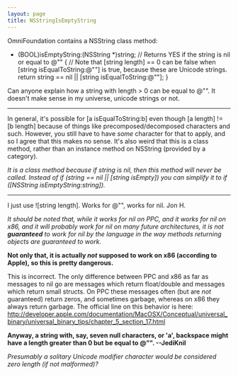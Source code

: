 ```yaml
---
layout: page
title: NSStringIsEmptyString
---
```


OmniFoundation contains a NSString class method:

    
+ (BOOL)isEmptyString:(NSString *)string;
    // Returns YES if the string is nil or equal to @""
{
    // Note that [string length] == 0 can be false when [string isEqualToString:@""] is true, because these are Unicode strings.
    return string == nil || [string isEqualToString:@""];
}


Can anyone explain how a string with length > 0 can be equal to @"". It doesn't make sense in my universe, unicode strings or not.

----

In general, it's possible for     [a isEqualToString:b] even though     [a length] != [b length] because of things like precomposed/decomposed characters and such. However, you still have to have *some* character for that to apply, and so I agree that this makes no sense. It's also weird that this is a class method, rather than an instance method on NSString (provided by a category).

*It is a class method because if string is nil, then this method will never be called. Instead of     if (string == nil || [string isEmpty]) you can simplify it to     if ([NSString isEmptyString:string]).*

----

I just use ![string length]. Works for @"", works for nil. Jon H.

*It should be noted that, while it works for nil on PPC, and it works for nil on x86, and it will probably work for nil on many future architectures, it is not **guaranteed** to work for nil by the language in the way methods returning objects are guaranteed to work.*

**Not only that, it is actually *not* supposed to work on x86 (according to Apple), so this is pretty dangerous.**

This is incorrect. The only difference between PPC and x86 as far as messages to nil go are messages which return float/double and messages which return small structs. On PPC these messages often (but are *not* guaranteed) return zeros, and sometimes garbage, whereas on x86 they always return garbage. The official line on this behavior is here: http://developer.apple.com/documentation/MacOSX/Conceptual/universal_binary/universal_binary_tips/chapter_5_section_17.html

**Anyway, a string with, say, seven null characters, or     'a', backspace might have a length greater than 0 but be equal to     @"". --JediKnil**

*Presumably a solitary Unicode modifier character would be considered zero length (if not malformed)?*

